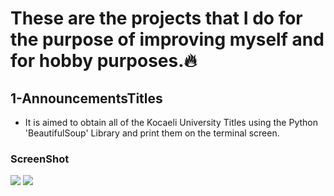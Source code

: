 # These are the projects that I do for the purpose of improving myself and for hobby purposes.:fire:
## 1-AnnouncementsTitles
* It is aimed to obtain all of the Kocaeli University Titles using the Python 'BeautifulSoup' Library and print them on the terminal screen.
### ScreenShot
![](https://raw.githubusercontent.com/berkay-c/Python_WorkShops/main/PythonWebScraping/AnnouncementsTitles/SS/Screenshot%20from%202021-07-22%2019-50-59.png)
![](https://github.com/berkay-c/Python_WorkShops/blob/main/PythonWebScraping/AnnouncementsTitles/SS/Screenshot%20from%202021-07-22%2020-11-59.png?raw=true)

